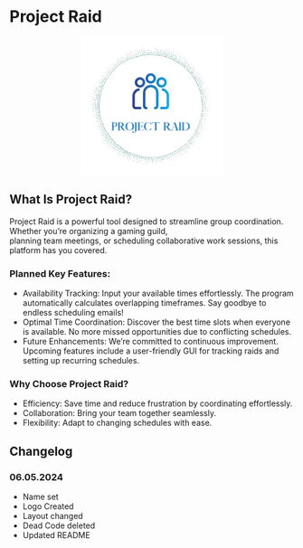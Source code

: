 # Project Raid

<img src="/assets/images/Logo.png" alt="project raid logo" style="display:block; margin: auto; width: 250px">

## What Is Project Raid?

Project Raid is a powerful tool designed to streamline group coordination. Whether you’re organizing a gaming guild, <br> planning team meetings, or scheduling collaborative work sessions, this platform has you covered.

### Planned Key Features:

- Availability Tracking:
  Input your available times effortlessly.
  The program automatically calculates overlapping timeframes.
  Say goodbye to endless scheduling emails!
- Optimal Time Coordination:
  Discover the best time slots when everyone is available.
  No more missed opportunities due to conflicting schedules.
- Future Enhancements:
  We’re committed to continuous improvement.
  Upcoming features include a user-friendly GUI for tracking raids and setting up recurring schedules.

### Why Choose Project Raid?

- Efficiency: Save time and reduce frustration by coordinating effortlessly.
- Collaboration: Bring your team together seamlessly.
- Flexibility: Adapt to changing schedules with ease.

## Changelog

### 06.05.2024

- Name set <br>
- Logo Created <br>
- Layout changed <br>
- Dead Code deleted <br>
- Updated README
